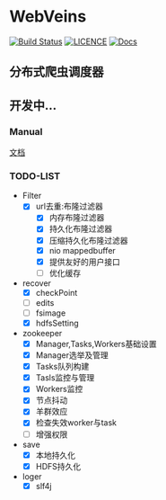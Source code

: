 # WebVeins
[![Build Status](https://travis-ci.org/xiongbeer/WebVeins.svg?branch=master)](https://travis-ci.org/xiongbeer/WebVeins)
[![LICENCE](https://img.shields.io/badge/licence-MIT-blue.svg)](https://raw.githubusercontent.com/xiongbeer/WebVeins/master/LICENSE.txt)
[![Docs](https://img.shields.io/badge/docs-latest-blue.svg)](https://xiongbeer.gitbooks.io/webveinsguide/content/)
## 分布式爬虫调度器
## 开发中...
### Manual
[文档](https://xiongbeer.gitbooks.io/webveinsguide/content/)
### TODO-LIST
- Filter
    * [x] url去重:布隆过滤器
        * [x] 内存布隆过滤器
        * [x] 持久化布隆过滤器
        * [x] 压缩持久化布隆过滤器
        * [x] nio mappedbuffer
        * [x] 提供友好的用户接口
        * [ ] 优化缓存
- recover
    * [x] checkPoint
    * [ ] edits
    * [ ] fsimage
    * [x] hdfsSetting
- zookeeper
    * [x] Manager,Tasks,Workers基础设置
    * [x] Manager选举及管理
    * [x] Tasks队列构建
    * [x] Tasls监控与管理
    * [x] Workers监控
    * [x] 节点抖动
    * [x] 羊群效应
    * [x] 检查失效worker与task
    * [ ] 增强权限
- save
    * [x] 本地持久化
    * [x] HDFS持久化
- loger
    * [x] slf4j
